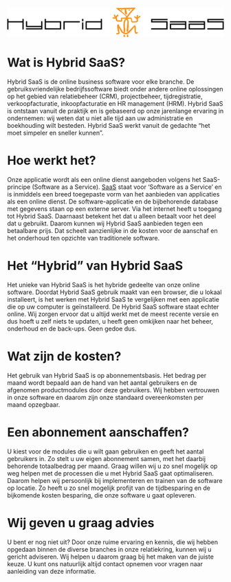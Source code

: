 <properties menutitle="Over Hybrid SaaS" pagetitle="Hybrid SaaS | Online Business Software" description="" />

![Hybrid SaaS logo](images/logo/hybrid-saas-logo.png "class: no-shadow|Hybrid SaaS &#124; Online Business Software")

# Wat is Hybrid SaaS?
Hybrid SaaS is de online business software voor elke branche. De gebruiksvriendelijke bedrijfssoftware biedt onder andere online oplossingen op het gebied van relatiebeheer (CRM), projectbeheer, tijdregistratie, verkoopfacturatie, inkoopfacturatie en HR management (HRM). Hybrid SaaS is ontstaan vanuit de praktijk en is gebaseerd op onze jarenlange ervaring in ondernemen: wij weten dat u niet alle tijd aan uw administratie en boekhouding wilt besteden. Hybrid SaaS werkt vanuit de gedachte “het moet simpeler en sneller kunnen”.


# Hoe werkt het? #
Onze applicatie wordt als een online dienst aangeboden volgens het SaaS-principe (Software as a Service). [SaaS](http://nl.wikipedia.org/wiki/Software_as_a_Service "SaaS") staat voor ‘Software as a Service’ en is inmiddels een breed toegepaste vorm van het aanbieden van applicaties als een online dienst. De software-applicatie en de bijbehorende database met gegevens staan op een externe server. Via het internet heeft u toegang tot Hybrid SaaS. Daarnaast betekent het dat u alleen betaalt voor het deel dat u gebruikt. Daarom kunnen wij Hybrid SaaS aanbieden tegen een betaalbare prijs. Dat scheelt aanzienlijke in de kosten voor de aanschaf en het onderhoud ten opzichte van traditionele software. 


# Het “Hybrid” van Hybrid SaaS #
Het unieke van Hybrid SaaS is het hybride gedeelte van onze online software. Doordat Hybrid SaaS gebruik maakt van een browser, die u lokaal installeert, is het werken met Hybrid SaaS te vergelijken met een applicatie die op uw computer is geïnstalleerd. De Hybrid SaaS software staat echter online. Wij zorgen ervoor dat u altijd werkt met de meest recente versie en dus hoeft u zelf niets te updaten, u heeft geen omkijken naar het beheer, onderhoud en de back-ups. Geen gedoe dus.


# Wat zijn de kosten? #
Het gebruik van Hybrid SaaS is op abonnementsbasis. Het bedrag per maand wordt bepaald aan de hand van het aantal gebruikers en de afgenomen productmodules door deze gebruikers. Wij hebben vertrouwen in onze software en daarom zijn onze standaard overeenkomsten per maand opzegbaar.


# Een abonnement aanschaffen? #
U kiest voor de modules die u wilt gaan gebruiken en geeft het aantal gebruikers in. Zo stelt u uw eigen abonnement samen, met het daarbij behorende totaalbedrag per maand. 
Graag willen wij u zo snel mogelijk op weg helpen met de processen die u met Hybrid SaaS gaat optimaliseren. Daarom helpen wij persoonlijk bij implementeren en trainen van de software op locatie. Zo heeft u zo snel mogelijk profijt van de tijdbesparing en de bijkomende kosten besparing, die onze software u gaat opleveren.


# Wij geven u graag advies #
U bent er nog niet uit? Door onze ruime ervaring en kennis, die wij hebben opgedaan binnen de diverse branches in onze relatiekring, kunnen wij u gericht adviseren. Wij helpen u daarom graag bij het maken van de juiste keuze. U kunt ons natuurlijk altijd contact opnemen voor vragen naar aanleiding van deze informatie.
